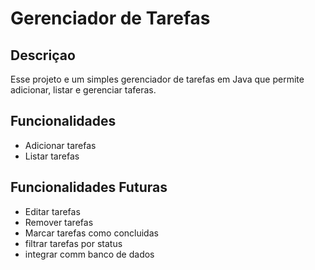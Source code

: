 # Gerenciador de Tarefas

## Descriçao
Esse projeto e um simples gerenciador de tarefas  em Java que permite adicionar, listar e gerenciar taferas.

## Funcionalidades
- Adicionar tarefas
- Listar tarefas

## Funcionalidades Futuras
- Editar tarefas
- Remover tarefas
- Marcar tarefas como concluidas
- filtrar tarefas por status
- integrar comm banco de dados